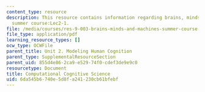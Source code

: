 ```yaml
---
content_type: resource
description: This resource contains information regarding brains, minds and machines
  summer course:Lec2-1.
file: /media/courses/res-9-003-brains-minds-and-machines-summer-course-summer-2015/6da545b6740e5d8fa241230cb61bfebf_MITRES_9_003SUM15_Lec2-1.pdf
file_type: application/pdf
learning_resource_types: []
ocw_type: OCWFile
parent_title: Unit 2. Modeling Human Cognition
parent_type: SupplementalResourceSection
parent_uid: 855d4e86-2ca9-e529-74f0-cdef3de9e9c0
resourcetype: Document
title: Computational Cognitive Science
uid: 6da545b6-740e-5d8f-a241-230cb61bfebf
---
```

